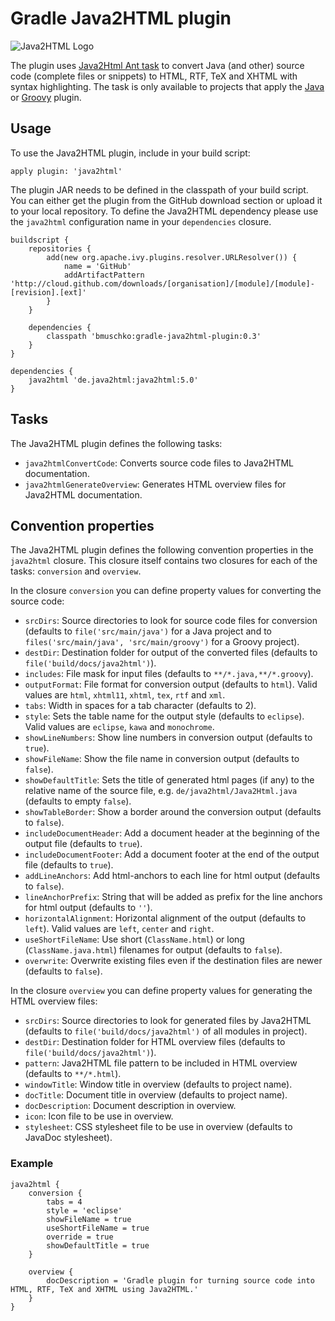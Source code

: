 # Gradle Java2HTML plugin

![Java2HTML Logo](http://www.java2html.de/java2html_logo_big.gif)

The plugin uses [Java2Html Ant task](http://www.java2html.de/docs/anttask/index.html) to convert Java (and other) source
code (complete files or snippets) to HTML, RTF, TeX and XHTML with syntax highlighting. The task is only available to projects
that apply the [Java](http://www.gradle.org/docs/current/userguide/java_plugin.html) or [Groovy](http://www.gradle.org/docs/current/userguide/groovy_plugin.html)
plugin.

## Usage

To use the Java2HTML plugin, include in your build script:

    apply plugin: 'java2html'

The plugin JAR needs to be defined in the classpath of your build script. You can either get the plugin from the GitHub download
section or upload it to your local repository. To define the Java2HTML dependency please use the `java2html`
configuration name in your `dependencies` closure.

    buildscript {
        repositories {
            add(new org.apache.ivy.plugins.resolver.URLResolver()) {
                name = 'GitHub'
                addArtifactPattern 'http://cloud.github.com/downloads/[organisation]/[module]/[module]-[revision].[ext]'
            }
        }

        dependencies {
            classpath 'bmuschko:gradle-java2html-plugin:0.3'
        }
    }

    dependencies {
        java2html 'de.java2html:java2html:5.0'
    }

## Tasks

The Java2HTML plugin defines the following tasks:

* `java2htmlConvertCode`: Converts source code files to Java2HTML documentation.
* `java2htmlGenerateOverview`: Generates HTML overview files for Java2HTML documentation.

## Convention properties

The Java2HTML plugin defines the following convention properties in the `java2html` closure. This closure itself contains
two closures for each of the tasks: `conversion` and `overview`.

In the closure `conversion` you can define property values for converting the source code:

* `srcDirs`: Source directories to look for source code files for conversion (defaults to `file('src/main/java')` for a Java
project and to `files('src/main/java', 'src/main/groovy')` for a Groovy project).
* `destDir`: Destination folder for output of the converted files (defaults to `file('build/docs/java2html')`).
* `includes`: File mask for input files (defaults to `**/*.java,**/*.groovy`).
* `outputFormat`: File format for conversion output (defaults to `html`). Valid values are `html`, `xhtml11`, `xhtml`, `tex`, `rtf` and `xml`.
* `tabs`: Width in spaces for a tab character (defaults to 2).
* `style`: Sets the table name for the output style (defaults to `eclipse`). Valid values are `eclipse`, `kawa` and `monochrome`.
* `showLineNumbers`: Show line numbers in conversion output (defaults to `true`).
* `showFileName`: Show the file name in conversion output (defaults to `false`).
* `showDefaultTitle`: Sets the title of generated html pages (if any) to the relative name of the source file, e.g. `de/java2html/Java2Html.java` (defaults to empty `false`).
* `showTableBorder`: Show a border around the conversion output (defaults to `false`).
* `includeDocumentHeader`: Add a document header at the beginning of the output file (defaults to `true`).
* `includeDocumentFooter`: Add a document footer at the end of the output file (defaults to `true`).
* `addLineAnchors`: Add html-anchors to each line for html output (defaults to `false`).
* `lineAnchorPrefix`: String that will be added as prefix for the line anchors for html output (defaults to `''`).
* `horizontalAlignment`: Horizontal alignment of the output (defaults to `left`). Valid values are `left`, `center` and `right`.
* `useShortFileName`: Use short (`ClassName.html`) or long (`ClassName.java.html`) filenames for output (defaults to `false`).
* `overwrite`: Overwrite existing files even if the destination files are newer (defaults to `false`).

In the closure `overview` you can define property values for generating the HTML overview files:

* `srcDirs`: Source directories to look for generated files by Java2HTML (defaults to `file('build/docs/java2html')` of all modules
in project).
* `destDir`: Destination folder for HTML overview files (defaults to `file('build/docs/java2html')`).
* `pattern`: Java2HTML file pattern to be included in HTML overview (defaults to `**/*.html`).
* `windowTitle`: Window title in overview (defaults to project name).
* `docTitle`: Document title in overview (defaults to project name).
* `docDescription`: Document description in overview.
* `icon`: Icon file to be use in overview.
* `stylesheet`: CSS stylesheet file to be use in overview (defaults to JavaDoc stylesheet).

### Example

    java2html {
        conversion {
            tabs = 4
            style = 'eclipse'
            showFileName = true
            useShortFileName = true
            override = true
            showDefaultTitle = true
        }

        overview {
            docDescription = 'Gradle plugin for turning source code into HTML, RTF, TeX and XHTML using Java2HTML.'
        }
    }